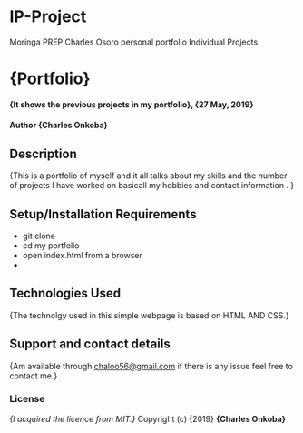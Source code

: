 # IP-Project
Moringa PREP Charles Osoro personal portfolio Individual Projects
# {Portfolio}
#### {It shows the previous projects in my portfolio}, {27 May, 2019}
#### Author  **{Charles Onkoba}**
## Description
{This is a portfolio of myself and it all talks about my skills and the number of projects I have worked on basicall my hobbies and contact information . }
## Setup/Installation Requirements
* git clone 
* cd my portfolio
* open index.html from a browser
* 

## Technologies Used
{The technolgy used in this simple webpage is based on HTML AND CSS.}
## Support and contact details
{Am available through chaloo56@gmail.com if there is any issue feel free to contact me.}
### License
*{I acquired the licence from MIT.}*
Copyright (c) {2019} **{Charles Onkoba}**